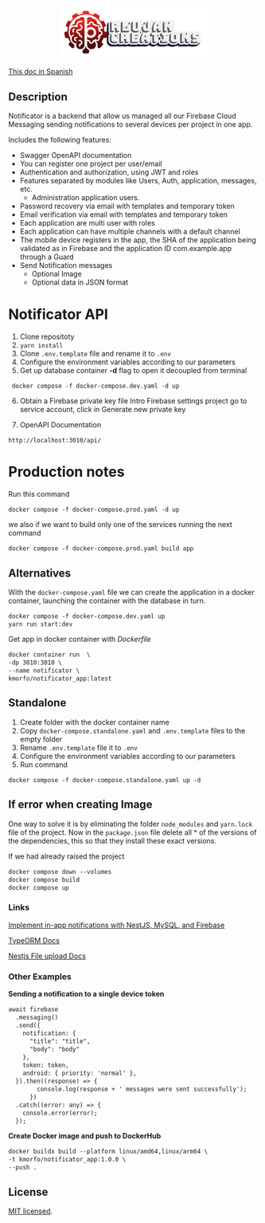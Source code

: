 <p align="center">
  <a href="https://rlujancreations.es" target="blank"><img src="./gitImages/rlujanlogo.png" width="300" alt="RLujanCreations Logo" /></a>
</p>

<a href="./README_ES.md" target="blank">This doc in Spanish</a>
## Description
Notificator is a backend that allow us managed all our Firebase Cloud Messaging sending notifications to several devices per project in one app.

Includes the following features:
* Swagger OpenAPI documentation
* You can register one project per user/email 
* Authentication and authorization, using JWT and roles
* Features separated by modules like Users, Auth, application, messages, etc.
  * Administration application users. 
* Password recovery via email with templates and temporary token
* Email verification via email with templates and temporary token
* Each application are multi user with roles
* Each application can have multiple channels with a default channel
* The mobile device registers in the app, the SHA of the application being validated as in Firebase and the application ID com.example.app through a Guard
* Send Notification messages
  * Optional Image
  * Optional data in JSON format 


# Notificator API
1. Clone repositoty
2. ```yarn install```
3. Clone `.env.template` file and rename it to `.env`
4. Configure the environment variables according to our parameters 
5. Get up database container **-d** flag to open it decoupled from terminal
```
 docker compose -f docker-compose.dev.yaml -d up 
``` 
6. Obtain a Firebase private key file 
   Intro Firebase settings project go to service account, click in Generate new private key 

7. OpenAPI Documentation

```
http://localhost:3010/api/
```

# Production notes
Run this command
```
docker compose -f docker-compose.prod.yaml -d up 
```
we also if we want to build only one of the services running the next command
```
docker compose -f docker-compose.prod.yaml build app
```   

## Alternatives
With the `docker-compose.yaml` file we can create the application in a docker container, launching the container with the database in turn.
```
docker compose -f docker-compose.dev.yaml up
yarn run start:dev

  ``` 
Get app in docker container with _Dockerfile_

```
docker container run  \
-dp 3010:3010 \
--name notificator \
kmorfo/notificator_app:latest
```

## Standalone
1. Create folder with the docker container name
2. Copy `docker-compose.standalone.yaml` and `.env.template` files to the empty folder
3. Rename `.env.template` file  it to `.env` 
4. Configure the environment variables according to our parameters 
5. Run command
```
docker compose -f docker-compose.standalone.yaml up -d
```

## If error when creating Image
One way to solve it is by eliminating the folder `node_modules` and `yarn.lock` file of the project. 
Now in the `package.json` file delete all **^** of the versions of the dependencies, this so that they install these exact versions.

If we had already raised the project
``` 
docker compose down --volumes
docker compose build
docker compose up

```

### Links
[Implement in-app notifications with NestJS, MySQL, and Firebase](https://blog.logrocket.com/implement-in-app-notifications-nestjs-mysql-firebase)

[TypeORM Docs](https://orkhan.gitbook.io/typeorm/docs)

[Nestjs File upload Docs](https://docs.nestjs.com/techniques/file-upload)

### Other Examples
**Sending a notification to a single device token**
```
await firebase
  .messaging()
  .send({
    notification: {
      "title": "title",
      "body": "body"
    },
    token: token,
    android: { priority: 'normal' },
  }).then((response) => {
        console.log(response + ' messages were sent successfully');
      })
  .catch((error: any) => {
    console.error(error);
  });

```

**Create Docker image and push to DockerHub**
```
docker buildx build --platform linux/amd64,linux/arm64 \
-t kmorfo/notificator_app:1.0.0 \
--push .
```

## License

[MIT licensed](LICENSE).
